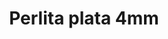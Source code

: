 ---
title: Perlita plata 4mm
date: 
draft: false

# descripcion
description : Perla de plata

materials: Plata 925

color: Plateado

dimensions: 4mm diam

code: 01-20-0496

type: "Aros"

categories: []

price: $870,00

# Images
# first image will be shown in the product page
images:
  # - image: "images/path_to_image"
  # La ubicacion de las imagenes es imagenes/Aros/Aros.Solo Plata/01-20-0496-perlita-plata-4mm
  - image: "./images/aros/solo_plata/01-20-0496_a.JPG"
---